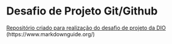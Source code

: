 <h1>Desafio de Projeto Git/Github</h1>
<u>Repositório criado para realização do desafio de projeto da DIO</u>
(https://www.markdownguide.org/)
